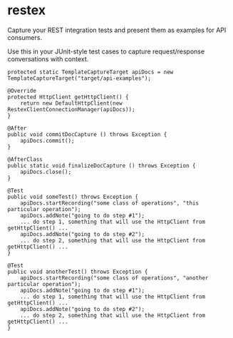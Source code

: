 restex
======

Capture your REST integration tests and present them as examples for API consumers.

Use this in your JUnit-style test cases to capture request/response conversations with context.

    protected static TemplateCaptureTarget apiDocs = new TemplateCaptureTarget("target/api-examples");

    @Override
    protected HttpClient getHttpClient() {
        return new DefaultHttpClient(new RestexClientConnectionManager(apiDocs));
    }

    @After
    public void commitDocCapture () throws Exception {
        apiDocs.commit();
    }

    @AfterClass
    public static void finalizeDocCapture () throws Exception {
        apiDocs.close();
    }

    @Test
    public void someTest() throws Exception {
        apiDocs.startRecording("some class of operations", "this particular operation");
        apiDocs.addNote("going to do step #1");
        ... do step 1, something that will use the HttpClient from getHttpClient() ...
        apiDocs.addNote("going to do step #2");
        ... do step 2, something that will use the HttpClient from getHttpClient() ...
    }

    @Test
    public void anotherTest() throws Exception {
        apiDocs.startRecording("some class of operations", "another particular operation");
        apiDocs.addNote("going to do step #1");
        ... do step 1, something that will use the HttpClient from getHttpClient() ...
        apiDocs.addNote("going to do step #2");
        ... do step 2, something that will use the HttpClient from getHttpClient() ...
    }
